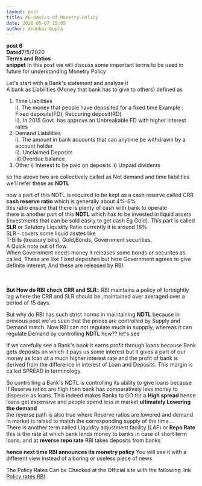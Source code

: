 ```yaml
---
layout: post
title: P6-Basics-of-Monetry-Policy
date: 2020-05-07 15:05
author: Anubhav Gupta
---
```

<style>
    header{
      
     background-color: rgba(249, 241 ,241 , 0.7);
         font-weight: bolder;
         font-size: larger;
         font-family: fantasy;
        }
    
      div{
        background-image: url("https://i.postimg.cc/y6fw6m3Y/yoann-siloine-dyax-Q-ao-GWY-unsplash.jpg");
      }
      </style>

**post 6** <br/>
**Dated**7/5/2020<br/>
**Terms and Ratios** <br/>
**snippet**  In this post we will discuss some important terms to be used in future for understanding Monetry Policy<br/>

Let's start with a Bank's statement and analyze it<br/>
A bank as Liabilities (Money that bank has to give to others) defined as<br/>
1. Time Liabilities<br/>
    i). The money that people have deposited for a fixed time Example : Fixed deposits(FD), Reccuring deposit(RD) <br/>
    ii). In 2015 Govt. has approve an Unbreakable FD with higher interest rates <br/>
2. Demand Liabilities<br/>
   i). The amount in bank accounts that can anytime  be withdrawn by a account holder<br/>
    ii). Unclaimed Deposits<br/>
    iii).Overdue balance<br/>
3. Other
    i) Interest to be paid on deposits
    ii) Unpaid dividents 

so the above two are collectively called as Net demand and time liabilities we'll refer these as **NDTL**<br/>

now a part of this NDTL is required to be kept as a cash reserve called CRR **cash reserve ratio** which is generally about 4%-6% <br/> this ratio ensure that there is plenty of cash with bank to operate<br/>
there is another part of this **NDTL** which has to be invested in liquid assets (investments that can be sold easily to get cash Eg Gold). This part is called **SLR** or Satutory Liquidity Ratio currently it is around 18%<br/>
SLR - covers some liquid asstes like <br/>
 T-Bills (treasury bills), Gold,Bonds, Government securities.<br/>
 A Quick note out of flow.<br/>
 When Government needs money it releases some bonds or securites as called, These are like Fixed deposites but here Government agrees to give definite interest, And these are released by RBI. <br/><br/><br/>

 **But How do RBI check CRR and SLR**:: RBI maintains a policy of fortnightly lag where the CRR and SLR should be ,maintained over averaged over a period of 15 days.
<br/>

But why do RBI has such strict norms in maintaining **NDTL** because in previous post we've seen that the prices are controlled by Supply and Demand match. Now RBI can not regulate much in suppply, whereas it can regulate Demand by controlling **NDTL** how?? let's see <br/>

If we carefully see a Bank's book it earns profit through loans because Bank gets deposits on which it pays us some interest but it gives a part of our money as loan at a much higher interest rate and the profit of bank is derived from the difference in interest of Loan and Deposits. This margin is called SPREAD in terminology.<br/>

So controlling a Bank's NDTL is controlling its ability to give loans because if Reserve ratios are high then bank has comparatively less money to dispense as loans. This indeed makes Banks to GO for a **High spread** hence loans get expensive and people spend less in market **ultimately Lowering the demand**
<br/>
the reverse path is also true where Reserve ratios are lowered and demand in market is raised to match the corresponding supply of the time....<br/>
There is another term called  Liquidity adjustment facility (LAF) or **Repo Rate** this is the rate at which bank lends money to banks in case of short term loans, and at **reverse repo rate** RBI takes deposits from banks<br/>

**hence next time RBI announces its monetry policy** You will see it with a different view instead of a boring or useless piece of news<br/>

The Policy Rates Can be Checked at the Official site with the following link
<br/>
[Policy rates RBI](https://www.rbi.org.in/home.aspx)


